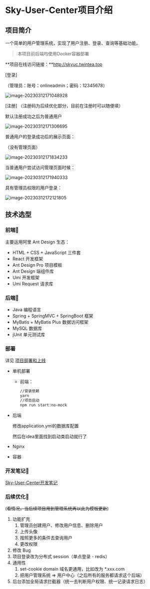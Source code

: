 # Sky-User-Center项目介绍

## 项目简介

一个简单的用户管理系统，实现了用户注册、登录、查询等基础功能。

>  本项目前后端均使用Docker容器部署

**项目在线访问链接：**http://skyuc.twintea.top



[登录]

（管理员：账号：onlineadmin；密码：12345678）

![image-20230312171048928](https://img.twintea.top/Projects_Notes/sky-user-center-readme/202303121800164.png)



[注册] （注册码为后续优化部分，目前在注册时可以随便填）

默认注册成功之后为普通用户

![image-20230312171306695](https://img.twintea.top/Projects_Notes/sky-user-center-readme/202303121800165.png)



普通用户的登录成功后的展示页面：

（没有管理页面）

![image-20230312171834233](https://img.twintea.top/Projects_Notes/sky-user-center-readme/202303121800166.png)



当普通用户尝试访问管理页面时候：

![image-20230312171940333](https://img.twintea.top/Projects_Notes/sky-user-center-readme/202303121800167.png)





具有管理员权限的用户登录：

![image-20230312172121805](https://img.twintea.top/Projects_Notes/sky-user-center-readme/202303121800168.png)





## 技术选型

### 前端🐜

主要运用阿里 Ant Design 生态：



- HTML + CSS + JavaScript 三件套
- React 开发框架
- Ant Design Pro 项目模板
- Ant Design 端组件库
- Umi 开发框架
- Umi Request 请求库



### 后端🍃

- Java 编程语言
- Spring + SpringMVC + SpringBoot 框架
- MyBatis + MyBatis Plus 数据访问框架
- MySQL 数据库
- jUnit 单元测试库



### 部署

详见
[项目部署和上线](https://blog.twintea.top/2023/03/08/%E9%A1%B9%E7%9B%AE%E9%83%A8%E7%BD%B2%E5%92%8C%E4%B8%8A%E7%BA%BF/)


- 单机部署

    - 前端：

      ```bash
      //安装依赖
      yarn
      //项目启动
      npm run start:no-mock
      ```



- 后端

  修改application.yml的数据库配置

  然后在idea里面找到启动类启动就行了



- Nginx

- 容器



### 开发笔记🤔

[Sky-User-Center开发笔记](https://blog.twintea.top/2023/03/08/%E7%94%A8%E6%88%B7%E4%B8%AD%E5%BF%83%E5%BC%80%E5%8F%91%E7%AC%94%E8%AE%B0/)



### 后续优化🤭

(~~看情况，当后续项目用到管理系统再以此为模板更新~~)

1. 功能扩充
    1. 管理员创建用户、修改用户信息、删除用户
    2. 上传头像
    3. 按照更多的条件去查询用户
    4. 更改权限
2. 修改 Bug
3. 项目登录改为分布式 session（单点登录 - redis）
4. 通用性
    1. set-cookie domain 域名更通用，比如改为 *.xxx.com
    2. 把用户管理系统 => 用户中心（之后所有的服务都请求这个后端）
5. 后台添加全局请求拦截器（统一去判断用户权限、统一记录请求日志）